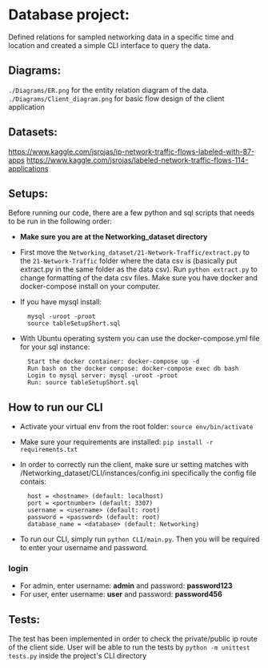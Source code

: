 # Database project:
Defined relations for sampled networking data in a specific time and location and created a simple CLI interface to query the data.

## Diagrams:
```./Diagrams/ER.png``` for the entity relation diagram of the data.
```./Diagrams/Client_diagram.png``` for basic flow design of the client application


## Datasets:
https://www.kaggle.com/jsrojas/ip-network-traffic-flows-labeled-with-87-apps
https://www.kaggle.com/jsrojas/labeled-network-traffic-flows-114-applications

## Setups:
Before running our code, there are a few python and sql scripts that needs to be run in the following order:
- **Make sure you are at the Networking_dataset directory** 
- First move the `Networking_dataset/21-Network-Traffic/extract.py` to the `21-Network-Traffic` folder where the data csv is (basically put extract.py in the same folder as the data csv). Run `python extract.py` to change formatting of the data csv files.
Make sure you have docker and docker-compose install on your computer. 
- If you have mysql install:

        mysql -uroot -proot
        source tableSetupShort.sql

- With Ubuntu operating system you can use the docker-compose.yml file for your sql instance: 
        
        Start the docker container: docker-compose up -d
        Run bash on the docker compose: docker-compose exec db bash
        Login to mysql server: mysql -uroot -proot
        Run: source tableSetupShort.sql

## How to run our CLI
- Activate your virtual env from the root folder: ```source env/bin/activate```
- Make sure your requirements are installed: ```pip install -r requirements.txt```
- In order to correctly run the client, make sure ur setting matches with /Networking_dataset/CLI/instances/config.ini specifically the config file contais: 

        host = <hostname> (default: localhost)
        port = <portnumber> (default: 3307)
        username = <username> (default: root)
        password = <password> (default: root)
        database_name = <database> (default: Networking)

- To run our CLI, simply run `python CLI/main.py`. Then you will be required to enter your username and password.

### login
- For admin, enter username: **admin** and password: **password123**
- For user, enter username: **user** and password: **password456**

## Tests:
The test has been implemented in order to check the private/public ip route of the client side.
User will be able to run the tests by 
``` python -m unittest tests.py ```
inside the project's CLI directory
